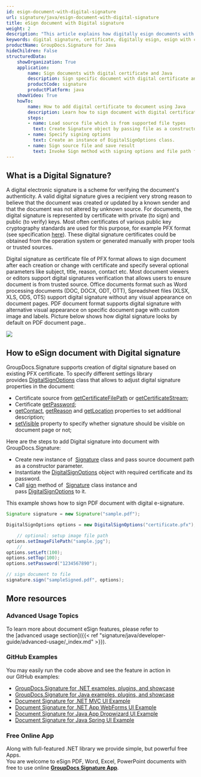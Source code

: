 ```yaml
---
id: esign-document-with-digital-signature
url: signature/java/esign-document-with-digital-signature
title: eSign document with Digital signature
weight: 2
description: "This article explains how digitally esign documents with certificates using GroupDocs.Signature API"
keywords: digital signature, certificate, digitally esign, esign with certificate, pfx, pfx certifiate
productName: GroupDocs.Signature for Java
hideChildren: False
structuredData:
    showOrganization: True
    application:    
        name: Sign documents with digital certificate and Java    
        description: Sign specific document with digital certificate and Java language by GroupDocs.Signature for Java APIs
        productCode: signature
        productPlatform: java 
    showVideo: True
    howTo:
        name: How to add digital certificate to document using Java 
        description: Learn how to sign document with digital certificate by Java
        steps:
        - name: Load source file which is from supported file types
          text: Create Signature object by passing file as a constructor parameter. Either file path or file stream can be provided. 
        - name: Specify signing options 
          text: Create an instance of DigitalSignOptions class.
        - name: Sign source file and save result 
          text: Invoke Sign method with signing options and file path for signed file. File stream can be used as well.
---
```

## What is a Digital Signature?

A digital electronic signature is a scheme for verifying the document's authenticity. A valid digital signature gives a recipient very strong reason to believe that the document was created or updated by a known sender and that the document was not altered by unknown source. For documents, the digital signature is represented by certificate with private (to sign) and public (to verify) keys. Most often certificates of various public key cryptography standards are used for this purpose, for example PFX format (see specification [here](https://en.wikipedia.org/wiki/PKCS_12)). These digital signature certificates could be obtained from the operation system or generated manually with proper tools or trusted sources. 

Digital signature as certificate file of PFX format allows to sign document after each creation or change with certificate and specify several optional parameters like subject, title, reason, contact etc. Most document viewers or editors support digital signatures verification that allows users to ensure document is from trusted source. Office documents format such as Word processing documents (DOC, DOCX, ODT, OTT), Spreadsheet files (XLSX, XLS, ODS, OTS) support digital signature without any visual appearance on document pages. PDF document format supports digital signature with alternative visual appearance on specific document page with custom image and labels. Picture below shows how digital signature looks by default on PDF document page..

![](/signature/java/images/esign-document-with-digital-signature.png)

## How to eSign document with Digital signature   

GroupDocs.Signature supports creation of digital signature based on existing PFX certificate. To specify different settings library provides [DigitalSignOptions](https://reference.groupdocs.com/java/signature/com.groupdocs.signature.options.sign/DigitalSignOptions) class that allows to adjust digital signature properties in the document:

*   Certificate source from [getCertificateFilePath](https://reference.groupdocs.com/java/signature/com.groupdocs.signature.options.sign/DigitalSignOptions#getCertificateFilePath()) or [getCertificateStream](https://reference.groupdocs.com/java/signature/com.groupdocs.signature.options.sign/DigitalSignOptions#getCertificateStream());
*   Certificate [getPassword](https://reference.groupdocs.com/java/signature/com.groupdocs.signature.options.sign/DigitalSignOptions#getPassword());
*   [getContact](https://reference.groupdocs.com/java/signature/com.groupdocs.signature.options.sign/DigitalSignOptions#getContact()), [getReason](https://reference.groupdocs.com/java/signature/com.groupdocs.signature.options.sign/DigitalSignOptions#getReason()) and [getLocation](https://reference.groupdocs.com/java/signature/com.groupdocs.signature.options.sign/DigitalSignOptions#getLocation()) properties to set additional description;
*   [setVisible](https://reference.groupdocs.com/java/signature/com.groupdocs.signature.options.sign/DigitalSignOptions#setVisible(boolean)) property to specify whether signature should be visible on document page or not;

Here are the steps to add Digital signature into document with GroupDocs.Signature:

*   Create new instance of  [Signature](https://reference.groupdocs.com/java/signature/com.groupdocs.signature/Signature) class and pass source document path as a constructor parameter.    
*   Instantiate the [DigitalSignOptions](https://reference.groupdocs.com/java/signature/com.groupdocs.signature.options.sign/DigitalSignOptions) object with required certificate and its password.    
*   Call [sign](https://reference.groupdocs.com/java/signature/com.groupdocs.signature/Signature#sign(java.io.OutputStream,%20com.groupdocs.signature.options.sign.SignOptions)) method of  [Signature](https://reference.groupdocs.com/java/signature/com.groupdocs.signature/Signature) class instance and pass [DigitalSignOptions](https://reference.groupdocs.com/java/signature/com.groupdocs.signature.options.sign/DigitalSignOptions) to it.   
    

This example shows how to sign PDF document with digital e-signature.

```java
Signature signature = new Signature("sample.pdf");

DigitalSignOptions options = new DigitalSignOptions("certificate.pfx");

    // optional: setup image file path
options.setImageFilePath("sample.jpg");
    //
options.setLeft(100);
options.setTop(100);
options.setPassword("1234567890");

// sign document to file
signature.sign("sampleSigned.pdf", options);
```

## More resources 

### Advanced Usage Topics 

To learn more about document eSign features, please refer to the [advanced usage section]({{< ref "signature/java/developer-guide/advanced-usage/_index.md" >}}).

### GitHub Examples  

You may easily run the code above and see the feature in action in our GitHub examples:

*   [GroupDocs.Signature for .NET examples, plugins, and showcase](https://github.com/groupdocs-signature/GroupDocs.Signature-for-.NET)    
*   [GroupDocs.Signature for Java examples, plugins, and showcase](https://github.com/groupdocs-signature/GroupDocs.Signature-for-Java)    
*   [Document Signature for .NET MVC UI Example](https://github.com/groupdocs-signature/GroupDocs.Signature-for-.NET-MVC)    
*   [Document Signature for .NET App WebForms UI Example](https://github.com/groupdocs-signature/GroupDocs.Signature-for-.NET-WebForms)    
*   [Document Signature for Java App Dropwizard UI Example](https://github.com/groupdocs-signature/GroupDocs.Signature-for-Java-Dropwizard)   
*   [Document Signature for Java Spring UI Example](https://github.com/groupdocs-signature/GroupDocs.Signature-for-Java-Spring)
    

### Free Online App  

Along with full-featured .NET library we provide simple, but powerful free Apps.  
You are welcome to eSign PDF, Word, Excel, PowerPoint documents with free to use online **[GroupDocs Signature App](https://products.groupdocs.app/signature)**.
